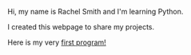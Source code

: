 Hi, my name is Rachel Smith and I'm learning Python.

I created this webpage to share my projects.

Here is my very [first program!](https://repl.it/repls/myfirstpythonprogram)

